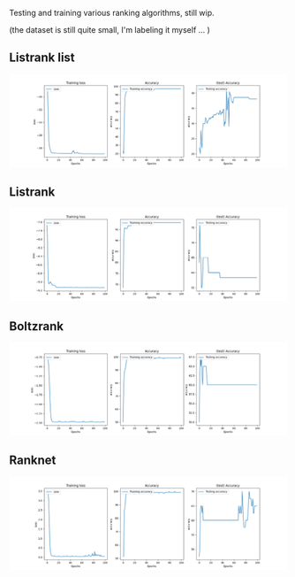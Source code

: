 Testing and training various ranking algorithms, still wip.

(the dataset is still quite small, I'm labeling it myself ... )

## Listrank list
![listrank](./training_listnet_list.png)

## Listrank 
![listrank](./training_listnet.png)

## Boltzrank 
![boltzrank](./training_boltzrank.png)

## Ranknet 
![ranknet](./training_ranknet.png)

